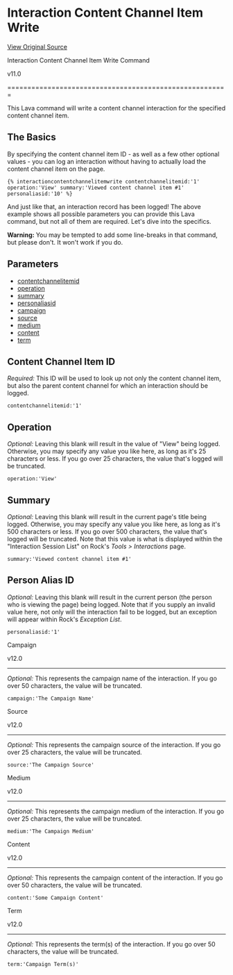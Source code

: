 # Interaction Content Channel Item Write
[View Original Source](https://community.rockrms.com/lava/commands/interaction-content-channel-item-write)

Interaction Content Channel Item Write Command

v11.0


=======================================================

This Lava command will write a content channel interaction for the specified content channel item.

The Basics
----------

By specifying the content channel item ID - as well as a few other optional values - you can log an interaction without having to actually load the content channel item on the page.

```
{% interactioncontentchannelitemwrite contentchannelitemid:'1' operation:'View' summary:'Viewed content channel item #1' personaliasid:'10' %}
```

And just like that, an interaction record has been logged! The above example shows all possible parameters you can provide this Lava command, but not all of them are required. Let's dive into the specifics.

**Warning:** You may be tempted to add some line-breaks in that command, but please don't. It won't work if you do.

Parameters
----------

*   [contentchannelitemid](#contentchannelitemid)
*   [operation](#operation)
*   [summary](#summary)
*   [personaliasid](#personaliasid)
*   [campaign](#campaign)
*   [source](#source)
*   [medium](#medium)
*   [content](#content)
*   [term](#term)

Content Channel Item ID
-----------------------

_Required:_ This ID will be used to look up not only the content channel item, but also the parent content channel for which an interaction should be logged.

```
contentchannelitemid:'1'
```

Operation
---------

_Optional:_ Leaving this blank will result in the value of "View" being logged. Otherwise, you may specify any value you like here, as long as it's 25 characters or less. If you go over 25 characters, the value that's logged will be truncated.

```
operation:'View'
```

Summary
-------

_Optional:_ Leaving this blank will result in the current page's title being logged. Otherwise, you may specify any value you like here, as long as it's 500 characters or less. If you go over 500 characters, the value that's logged will be truncated. Note that this value is what is displayed within the "Interaction Session List" on Rock's _Tools > Interactions_ page.

```
summary:'Viewed content channel item #1'
```

Person Alias ID
---------------

_Optional:_ Leaving this blank will result in the current person (the person who is viewing the page) being logged. Note that if you supply an invalid value here, not only will the interaction fail to be logged, but an exception will appear within Rock's _Exception List_.

```
personaliasid:'1'
```

Campaign

v12.0


-----------------

_Optional:_ This represents the campaign name of the interaction. If you go over 50 characters, the value will be truncated.

```
campaign:'The Campaign Name'
```

Source

v12.0


---------------

_Optional:_ This represents the campaign source of the interaction. If you go over 25 characters, the value will be truncated.

```
source:'The Campaign Source'
```

Medium

v12.0


---------------

_Optional:_ This represents the campaign medium of the interaction. If you go over 25 characters, the value will be truncated.

```
medium:'The Campaign Medium'
```

Content

v12.0


----------------

_Optional:_ This represents the campaign content of the interaction. If you go over 50 characters, the value will be truncated.

```
content:'Some Campaign Content'
```

Term

v12.0


-------------

_Optional:_ This represents the term(s) of the interaction. If you go over 50 characters, the value will be truncated.

```
term:'Campaign Term(s)'
```